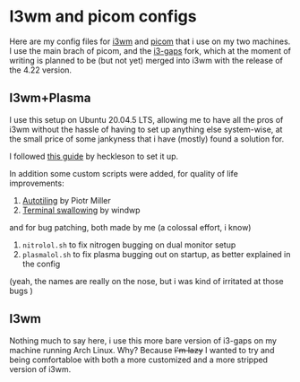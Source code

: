 # I3wm and picom configs

Here are my config files for [i3wm](https://i3wm.org/)  and [picom](https://github.com/yshui/picom) that i use on my two machines.   
I use the main brach of picom, and the [i3-gaps](https://github.com/Airblader/i3) fork, which at the moment of writing is planned to be (but not yet) merged into i3wm with the release of the 4.22 version.

## I3wm+Plasma

I use this setup on Ubuntu 20.04.5 LTS, allowing me to have all the pros of i3wm without the hassle of having to set up anything else system-wise, at the small price of some jankyness that i have (mostly) found a solution for. 

I followed [this guide](https://github.com/heckelson/i3-and-kde-plasma) by heckleson to set it up.

In addition some custom scripts were added, for quality of life improvements:

1. [Autotiling](https://github.com/nwg-piotr/autotiling) by Piotr Miller
2. [Terminal swallowing](https://gist.github.com/windwp/b46e8bdeac793867b34d2191e66a6f44) by windwp

and for bug patching, both made by me (a colossal effort, i know)

1. `nitrolol.sh` to fix nitrogen bugging on dual monitor setup
2. `plasmalol.sh` to fix plasma bugging out on startup, as better explained in the config

(yeah, the names are really on the nose, but i was kind of irritated at those bugs )

## I3wm

Nothing much to say here, i use this more bare version of i3-gaps on my machine running Arch Linux. Why? Because ~~I'm lazy~~ I wanted to try and being comfortabloe with both a more customized and a more stripped version of i3wm.
